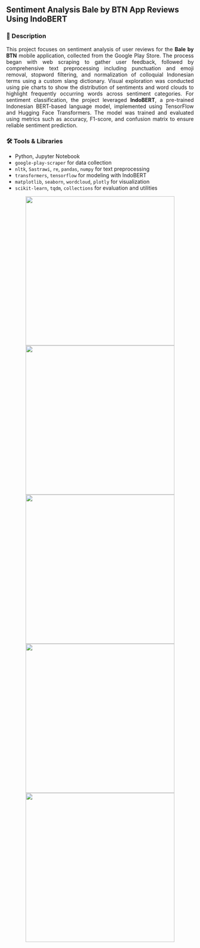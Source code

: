 ## Sentiment Analysis Bale by BTN App Reviews Using IndoBERT 

### 📄 Description
<div align="justify">

This project focuses on sentiment analysis of user reviews for the **Bale by    BTN** mobile application, collected from the Google Play Store. The process began with web scraping to gather user feedback, followed by comprehensive text preprocessing including punctuation and emoji removal, stopword filtering, and normalization of colloquial Indonesian terms using a custom slang dictionary. Visual exploration was conducted using pie charts to show the distribution of sentiments and word clouds to highlight frequently occurring words across sentiment categories. For sentiment classification, the project leveraged **IndoBERT**, a pre-trained Indonesian BERT-based language model, implemented using TensorFlow and Hugging Face Transformers. The model was trained and evaluated using metrics such as accuracy, F1-score, and confusion matrix to ensure reliable sentiment prediction.

</div>

### 🛠 Tools & Libraries
- Python, Jupyter Notebook  
- `google-play-scraper` for data collection  
- `nltk`, `Sastrawi`, `re`, `pandas`, `numpy` for text preprocessing  
- `transformers`, `tensorflow` for modeling with IndoBERT  
- `matplotlib`, `seaborn`, `wordcloud`, `plotly` for visualization  
- `scikit-learn`, `tqdm`, `collections` for evaluation and utilities  


<div align="center">
  <img src="https://github.com/user-attachments/assets/8ddca533-d0df-4c78-ab01-40c66921c163" width="400" />
  <img src="https://github.com/user-attachments/assets/70d7ba29-b59b-4f33-a417-21e6030a7477" width="400" />
  <img src="https://github.com/user-attachments/assets/c4772bce-d8a7-4846-8c50-0aec5f6effdf" width="400" />
  <img src="https://github.com/user-attachments/assets/c01161e9-d37a-4863-8aed-6da7788200ec" width="400" />
  <img src="https://github.com/user-attachments/assets/21efd4cf-95c7-4303-b8f3-1fcae65c42ac" width="400" />
</div>



